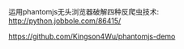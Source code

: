 运用phantomjs无头浏览器破解四种反爬虫技术:
<http://python.jobbole.com/86415/>

<https://github.com/Kingson4Wu/phantomjs-demo>
